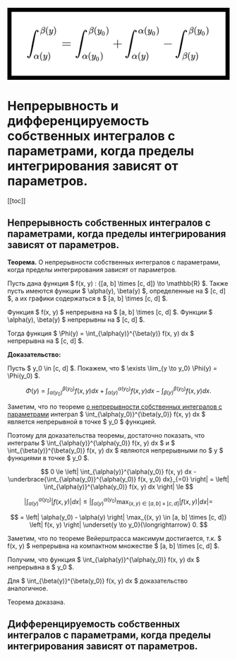 ![](../imgs/headers/diff_of_proper_integral_2.svg)

<!-- omit from toc -->
# Непрерывность и дифференцируемость собственных интегралов с параметрами, когда пределы интегрирования зависят от параметров.

[[toc]]

## Непрерывность собственных интегралов с параметрами, когда пределы интегрирования зависят от параметров.

**Теорема.** О непрерывности собственных интегралов с параметрами, когда пределы интегрирования зависят от параметров.

Пусть дана функция $ f(x, y) : {[a, b] \times [c, d]} \to \mathbb{R} $. Также пусть имеются функции $ \alpha(y), \beta(y) $, определенные на $ [c, d] $, а их графики содержаться в $ [a, b] \times [c, d] $.

Функция $ f(x, y) $ непрерывна на $ [a, b] \times [c, d] $. Функции $ \alpha(y), \beta(y) $ непрерывны на $ [c, d] $.

Тогда функция $ \Phi(y) = \int_{\alpha(y)}^{\beta(y)} f(x, y) dx $ непрерывна на $ [c, d] $.

**Доказательство:**

Пусть $ y_0 \in [c, d] $. Покажем, что $ \exists \lim_{y \to y_0} \Phi(y) = \Phi(y_0) $.

$$ \Phi(y) = \int_{\alpha(y_0)}^{\beta(y_0)} f(x, y) dx + \int_{\alpha(y)}^{\alpha(y_0)} f(x, y) dx - \int_{\beta(y)}^{\beta(y_0)} f(x, y) dx. $$

Заметим, что по теореме [о непрерывности собственных интегралов с параметрами](./limits_of_proper_integral.md) интеграл $ \int_{\alpha(y_0)}^{\beta(y_0)} f(x, y) dx $ является непрерывной в точке $ y_0 $ функцией. 

Поэтому для доказательства теоремы, достаточно показать, что интегралы $ \int_{\alpha(y)}^{\alpha(y_0)} f(x, y) dx $ и $ \int_{\beta(y)}^{\beta(y_0)} f(x, y) dx $ являются непрерывными по $ y $ функциями в точке $ y_0 $.

$$ 0 \le \left| \int_{\alpha(y)}^{\alpha(y_0)} f(x, y) dx - \underbrace{\int_{\alpha(y_0)}^{\alpha(y_0)} f(x, y_0) dx}_{=0}  \right| = \left| \int_{\alpha(y)}^{\alpha(y_0)} f(x, y) dx \right| \le $$

$$ \left| \int_{\alpha(y)}^{\alpha(y_0)} \left| f(x, y) \right| dx \right| \le \left| \int_{\alpha(y)}^{\alpha(y_0)} \max_{(x, y) \in [a, b] \times [c, d]} \left| f(x, y) \right| dx \right| = $$

$$ = \left| \alpha(y_0) - \alpha(y) \right| \max_{(x, y) \in [a, b] \times [c, d]} \left| f(x, y) \right| \underset{y \to y_0}{\longrightarrow} 0. $$

Заметим, что по теореме Вейерштрасса максимум достигается, т.к. $ f(x, y) $ непрерывна на компактном множестве $ [a, b] \times [c, d] $.

Получим, что функция $ \int_{\alpha(y)}^{\alpha(y_0)} f(x, y) dx $ непрерывна в $ y_0 $. 

Для $ \int_{\beta(y)}^{\beta(y_0)} f(x, y) dx $ доказательство аналогичное.

Теорема доказана.

$$  $$

## Дифференцируемость собственных интегралов с параметрами, когда пределы интегрирования зависят от параметров.